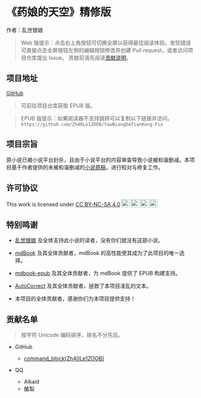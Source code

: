 # 《药娘的天空》精修版

作者：乱世银娘

> Web 版提示：点击右上角按钮可切换全屏以获得最佳阅读体验。发现错误可直接点击全屏按钮左侧的编辑按钮修改并创建 Pull request，或者访问项目仓库提出 Issue。
> 贡献前请先阅读[贡献说明](https://github.com/Zh40Le1ZOOB/YaoNiangDeTianKong-Fix?tab=readme-ov-file#%E5%81%9A%E5%87%BA%E8%B4%A1%E7%8C%AE)。

## 项目地址

[GitHub](https://github.com/Zh40Le1ZOOB/YaoNiangDeTianKong-Fix)

> 可前往项目仓库获取 EPUB 版。

> EPUB 版提示：如果阅读器不支持跳转可以复制以下链接并访问。
> `https://github.com/Zh40Le1ZOOB/YaoNiangDeTianKong-Fix`

## 项目宗旨

原小说已被小说平台封杀，且由于小说平台的内容审查导致小说被和谐删减。本项目基于作者提供的未被和谐删减的[小说原稿](https://github.com/Zh40Le1ZOOB/YaoNiangDeTianKong-Origin)，进行校对与修复工作。

## 许可协议

<p xmlns:cc="http://creativecommons.org/ns#" >This work is licensed under <a href="http://creativecommons.org/licenses/by-nc-sa/4.0/?ref=chooser-v1" target="_blank" rel="license noopener noreferrer" style="display:inline-block;">CC BY-NC-SA 4.0<img style="height:22px!important;margin-left:3px;vertical-align:text-bottom;" src="https://mirrors.creativecommons.org/presskit/icons/cc.svg?ref=chooser-v1"><img style="height:22px!important;margin-left:3px;vertical-align:text-bottom;" src="https://mirrors.creativecommons.org/presskit/icons/by.svg?ref=chooser-v1"><img style="height:22px!important;margin-left:3px;vertical-align:text-bottom;" src="https://mirrors.creativecommons.org/presskit/icons/nc.svg?ref=chooser-v1"><img style="height:22px!important;margin-left:3px;vertical-align:text-bottom;" src="https://mirrors.creativecommons.org/presskit/icons/sa.svg?ref=chooser-v1"></a></p>

## 特别鸣谢

- [乱世银娘](https://www.weibo.com/p/1005055513855401) 及全体支持此小说的读者，没有你们就没有这部小说。

- [mdBook](https://github.com/rust-lang/mdBook) 及其全体贡献者，mdBook 的高性能使其成为了此项目的唯一选择。

- [mdbook-epub](https://github.com/Michael-F-Bryan/mdbook-epub) 及其全体贡献者，为 mdBook 提供了 EPUB 构建支持。

- [AutoCorrect](https://github.com/huacnlee/autocorrect) 及其全体贡献者，拯救了本项目凌乱的文本。

- 本项目的全体贡献者，感谢你们为本项目提供支持！

## 贡献名单

> 按字符 Unicode 编码排序，排名不分先后。

- GitHub
  - [command\_block(Zh40Le1ZOOB)](https://github.com/Zh40Le1ZOOB)

- QQ
  - Alkaid
  - 酪梨
